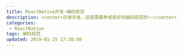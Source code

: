 ```yaml
---
title: ReactNative开发-编码规范
description: <center>日常开发，还是需要养成良好的编码规范的～</center>
categories:
 - ReactNative
tags: 编码规范
updated: 2019-01-25 17:30:08
---
```


